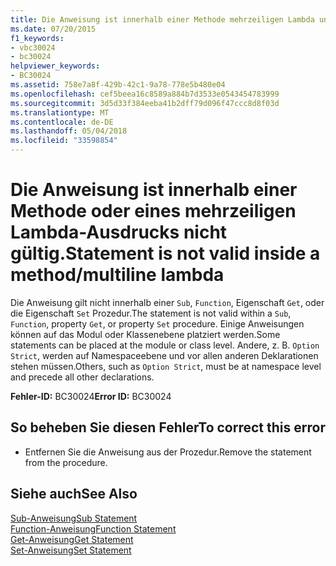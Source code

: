```yaml
---
title: Die Anweisung ist innerhalb einer Methode mehrzeiligen Lambda ungültig
ms.date: 07/20/2015
f1_keywords:
- vbc30024
- bc30024
helpviewer_keywords:
- BC30024
ms.assetid: 758e7a8f-429b-42c1-9a78-778e5b480e04
ms.openlocfilehash: cef5beea16c8589a884b7d3533e0543454783999
ms.sourcegitcommit: 3d5d33f384eeba41b2dff79d096f47ccc8d8f03d
ms.translationtype: MT
ms.contentlocale: de-DE
ms.lasthandoff: 05/04/2018
ms.locfileid: "33598854"
---
```

# <a name="statement-is-not-valid-inside-a-methodmultiline-lambda"></a><span data-ttu-id="cbcc2-102">Die Anweisung ist innerhalb einer Methode oder eines mehrzeiligen Lambda-Ausdrucks nicht gültig.</span><span class="sxs-lookup"><span data-stu-id="cbcc2-102">Statement is not valid inside a method/multiline lambda</span></span>
<span data-ttu-id="cbcc2-103">Die Anweisung gilt nicht innerhalb einer `Sub`, `Function`, Eigenschaft `Get`, oder die Eigenschaft `Set` Prozedur.</span><span class="sxs-lookup"><span data-stu-id="cbcc2-103">The statement is not valid within a `Sub`, `Function`, property `Get`, or property `Set` procedure.</span></span> <span data-ttu-id="cbcc2-104">Einige Anweisungen können auf das Modul oder Klassenebene platziert werden.</span><span class="sxs-lookup"><span data-stu-id="cbcc2-104">Some statements can be placed at the module or class level.</span></span> <span data-ttu-id="cbcc2-105">Andere, z. B. `Option Strict`, werden auf Namespaceebene und vor allen anderen Deklarationen stehen müssen.</span><span class="sxs-lookup"><span data-stu-id="cbcc2-105">Others, such as `Option Strict`, must be at namespace level and precede all other declarations.</span></span>  
  
 <span data-ttu-id="cbcc2-106">**Fehler-ID:** BC30024</span><span class="sxs-lookup"><span data-stu-id="cbcc2-106">**Error ID:** BC30024</span></span>  
  
## <a name="to-correct-this-error"></a><span data-ttu-id="cbcc2-107">So beheben Sie diesen Fehler</span><span class="sxs-lookup"><span data-stu-id="cbcc2-107">To correct this error</span></span>  
  
-   <span data-ttu-id="cbcc2-108">Entfernen Sie die Anweisung aus der Prozedur.</span><span class="sxs-lookup"><span data-stu-id="cbcc2-108">Remove the statement from the procedure.</span></span>  
  
## <a name="see-also"></a><span data-ttu-id="cbcc2-109">Siehe auch</span><span class="sxs-lookup"><span data-stu-id="cbcc2-109">See Also</span></span>  
 [<span data-ttu-id="cbcc2-110">Sub-Anweisung</span><span class="sxs-lookup"><span data-stu-id="cbcc2-110">Sub Statement</span></span>](../../../visual-basic/language-reference/statements/sub-statement.md)  
 [<span data-ttu-id="cbcc2-111">Function-Anweisung</span><span class="sxs-lookup"><span data-stu-id="cbcc2-111">Function Statement</span></span>](../../../visual-basic/language-reference/statements/function-statement.md)  
 [<span data-ttu-id="cbcc2-112">Get-Anweisung</span><span class="sxs-lookup"><span data-stu-id="cbcc2-112">Get Statement</span></span>](../../../visual-basic/language-reference/statements/get-statement.md)  
 [<span data-ttu-id="cbcc2-113">Set-Anweisung</span><span class="sxs-lookup"><span data-stu-id="cbcc2-113">Set Statement</span></span>](../../../visual-basic/language-reference/statements/set-statement.md)
